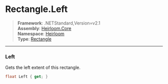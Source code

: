 # Rectangle.Left

> **Framework**: .NETStandard,Version=v2.1  
> **Assembly**: [Heirloom.Core][0]  
> **Namespace**: [Heirloom][0]  
> **Type**: [Rectangle][1]  

--------------------------------------------------------------------------------

### Left

Gets the left extent of this rectangle.

```cs
float Left { get; }
```

[0]: ..\Heirloom.Core.md
[1]: Heirloom.Rectangle.md
